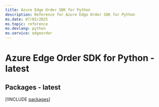 ```yaml
---
title: Azure Edge Order SDK for Python
description: Reference for Azure Edge Order SDK for Python
ms.date: 07/02/2025
ms.topic: reference
ms.devlang: python
ms.service: edgeorder
---
```

# Azure Edge Order SDK for Python - latest
## Packages - latest
[!INCLUDE [packages](edge-order-index.md)]